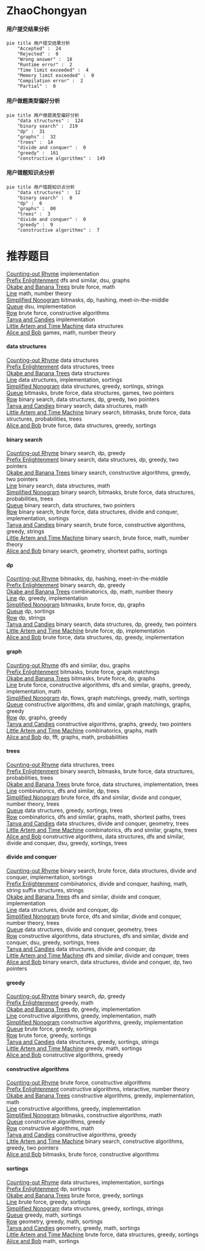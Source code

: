 # ZhaoChongyan
<!-- tabs:start -->
#### **用户提交结果分析**

```mermaid
pie title 用户提交结果分析
    "Accepted" :  24
    "Rejected" :  0
    "Wrong answer" :  18
    "Runtime error" :  2
    "Time limit exceeded" :  4
    "Memory limit exceeded" :  0
    "Compilation error" :  2
    "Partial" :  0
```
#### **用户做题类型偏好分析**

```mermaid
pie title 用户做题类型偏好分析
    "data structures" :  124
    "binary search" :  219
    "dp" :  31
    "graphs" :  32
    "trees" :  14
    "divide and conquer" :  0
    "greedy" :  161
    "constructive algorithms" :  149
```
#### **用户错题知识点分析**

```mermaid
pie title 用户错题知识点分析
    "data structures" :  12
    "binary search" :  0
    "dp" :  6
    "graphs" :  00
    "trees" :  3
    "divide and conquer" :  0
    "greedy" :  9
    "constructive algorithms" :  7
```
<!-- tabs:end -->
# 推荐题目
[Counting-out Rhyme](http://codeforces.com/problemset/problem/792/B)		implementation		  
[Prefix Enlightenment](https://codeforces.com/contest/1291/problem/E)		dfs and similar,
                        dsu,
                        graphs		  
[Okabe and Banana Trees](http://codeforces.com/problemset/problem/821/B)		brute force,
                        math		  
[Line](http://codeforces.com/problemset/problem/7/C)		math,
                        number theory		  
[Simplified Nonogram](http://codeforces.com/problemset/problem/534/F)		bitmasks,
                        dp,
                        hashing,
                        meet-in-the-middle		  
[Queue](http://codeforces.com/problemset/problem/490/B)		dsu,
                        implementation		  
[Row](http://codeforces.com/problemset/problem/982/A)		brute force,
                        constructive algorithms		  
[Tanya and Candies](http://codeforces.com/problemset/problem/1118/B)		implementation		  
[Little Artem and Time Machine](https://codeforces.com/contest/668/problem/D)		data structures		  
[Alice and Bob](http://codeforces.com/problemset/problem/346/A)		games,
                        math,
                        number theory		  
<!-- tabs:start -->
#### **data structures**
[Counting-out Rhyme](https://codeforces.com/contest/668/problem/D)		data structures		  
[Prefix Enlightenment](http://codeforces.com/problemset/problem/226/E)		data structures,
                        trees		  
[Okabe and Banana Trees](http://codeforces.com/problemset/problem/1172/F)		data structures		  
[Line](http://codeforces.com/problemset/problem/830/B)		data structures,
                        implementation,
                        sortings		  
[Simplified Nonogram](http://codeforces.com/problemset/problem/827/A)		data structures,
                        greedy,
                        sortings,
                        strings		  
[Queue](http://codeforces.com/problemset/problem/1511/G)		bitmasks,
                        brute force,
                        data structures,
                        games,
                        two pointers		  
[Row](http://codeforces.com/problemset/problem/1492/C)		binary search,
                        data structures,
                        dp,
                        greedy,
                        two pointers		  
[Tanya and Candies](http://codeforces.com/problemset/problem/1490/G)		binary search,
                        data structures,
                        math		  
[Little Artem and Time Machine](http://codeforces.com/problemset/problem/1479/D)		binary search,
                        bitmasks,
                        brute force,
                        data structures,
                        probabilities,
                        trees		  
[Alice and Bob](http://codeforces.com/problemset/problem/1497/A)		brute force,
                        data structures,
                        greedy,
                        sortings		  
#### **binary search**
[Counting-out Rhyme](http://codeforces.com/problemset/problem/1015/E2)		binary search,
                        dp,
                        greedy		  
[Prefix Enlightenment](http://codeforces.com/problemset/problem/1492/C)		binary search,
                        data structures,
                        dp,
                        greedy,
                        two pointers		  
[Okabe and Banana Trees](http://codeforces.com/problemset/problem/1463/D)		binary search,
                        constructive algorithms,
                        greedy,
                        two pointers		  
[Line](http://codeforces.com/problemset/problem/1490/G)		binary search,
                        data structures,
                        math		  
[Simplified Nonogram](http://codeforces.com/problemset/problem/1479/D)		binary search,
                        bitmasks,
                        brute force,
                        data structures,
                        probabilities,
                        trees		  
[Queue](http://codeforces.com/problemset/problem/1436/E)		binary search,
                        data structures,
                        two pointers		  
[Row](http://codeforces.com/problemset/problem/1461/D)		binary search,
                        brute force,
                        data structures,
                        divide and conquer,
                        implementation,
                        sortings		  
[Tanya and Candies](http://codeforces.com/problemset/problem/1493/C)		binary search,
                        brute force,
                        constructive algorithms,
                        greedy,
                        strings		  
[Little Artem and Time Machine](http://codeforces.com/problemset/problem/1487/D)		binary search,
                        brute force,
                        math,
                        number theory		  
[Alice and Bob](http://codeforces.com/problemset/problem/1486/B)		binary search,
                        geometry,
                        shortest paths,
                        sortings		  
#### **dp**
[Counting-out Rhyme](http://codeforces.com/problemset/problem/534/F)		bitmasks,
                        dp,
                        hashing,
                        meet-in-the-middle		  
[Prefix Enlightenment](http://codeforces.com/problemset/problem/1015/E2)		binary search,
                        dp,
                        greedy		  
[Okabe and Banana Trees](http://codeforces.com/problemset/problem/1204/E)		combinatorics,
                        dp,
                        math,
                        number theory		  
[Line](http://codeforces.com/problemset/problem/1038/D)		dp,
                        greedy,
                        implementation		  
[Simplified Nonogram](https://codeforces.com/contest/116/problem/C)		bitmasks,
                        brute force,
                        dp,
                        graphs		  
[Queue](http://codeforces.com/problemset/problem/459/E)		dp,
                        sortings		  
[Row](http://codeforces.com/problemset/problem/494/B)		dp,
                        strings		  
[Tanya and Candies](http://codeforces.com/problemset/problem/1492/C)		binary search,
                        data structures,
                        dp,
                        greedy,
                        two pointers		  
[Little Artem and Time Machine](https://codeforces.com/contest/1457/problem/C)		brute force,
                        dp,
                        implementation		  
[Alice and Bob](http://codeforces.com/problemset/problem/1491/C)		brute force,
                        data structures,
                        dp,
                        greedy,
                        implementation		  
#### **graph**
[Counting-out Rhyme](https://codeforces.com/contest/1291/problem/E)		dfs and similar,
                        dsu,
                        graphs		  
[Prefix Enlightenment](http://codeforces.com/problemset/problem/575/C)		bitmasks,
                        brute force,
                        graph matchings		  
[Okabe and Banana Trees](https://codeforces.com/contest/116/problem/C)		bitmasks,
                        brute force,
                        dp,
                        graphs		  
[Line](http://codeforces.com/problemset/problem/1487/C)		brute force,
                        constructive algorithms,
                        dfs and similar,
                        graphs,
                        greedy,
                        implementation,
                        math		  
[Simplified Nonogram](http://codeforces.com/problemset/problem/1437/C)		dp,
                        flows,
                        graph matchings,
                        greedy,
                        math,
                        sortings		  
[Queue](http://codeforces.com/problemset/problem/1470/D)		constructive algorithms,
                        dfs and similar,
                        graph matchings,
                        graphs,
                        greedy		  
[Row](http://codeforces.com/problemset/problem/1476/C)		dp,
                        graphs,
                        greedy		  
[Tanya and Candies](http://codeforces.com/problemset/problem/1304/D)		constructive algorithms,
                        graphs,
                        greedy,
                        two pointers		  
[Little Artem and Time Machine](http://codeforces.com/problemset/problem/1475/C)		combinatorics,
                        graphs,
                        math		  
[Alice and Bob](http://codeforces.com/problemset/problem/553/E)		dp,
                        fft,
                        graphs,
                        math,
                        probabilities		  
#### **trees**
[Counting-out Rhyme](http://codeforces.com/problemset/problem/226/E)		data structures,
                        trees		  
[Prefix Enlightenment](http://codeforces.com/problemset/problem/1479/D)		binary search,
                        bitmasks,
                        brute force,
                        data structures,
                        probabilities,
                        trees		  
[Okabe and Banana Trees](http://codeforces.com/problemset/problem/1511/C)		brute force,
                        data structures,
                        implementation,
                        trees		  
[Line](http://codeforces.com/problemset/problem/1499/F)		combinatorics,
                        dfs and similar,
                        dp,
                        trees		  
[Simplified Nonogram](http://codeforces.com/problemset/problem/1491/E)		brute force,
                        dfs and similar,
                        divide and conquer,
                        number theory,
                        trees		  
[Queue](http://codeforces.com/problemset/problem/1466/D)		data structures,
                        greedy,
                        sortings,
                        trees		  
[Row](http://codeforces.com/problemset/problem/1495/D)		combinatorics,
                        dfs and similar,
                        graphs,
                        math,
                        shortest paths,
                        trees		  
[Tanya and Candies](http://codeforces.com/problemset/problem/1303/G)		data structures,
                        divide and conquer,
                        geometry,
                        trees		  
[Little Artem and Time Machine](http://codeforces.com/problemset/problem/1454/E)		combinatorics,
                        dfs and similar,
                        graphs,
                        trees		  
[Alice and Bob](http://codeforces.com/problemset/problem/1494/D)		constructive algorithms,
                        data structures,
                        dfs and similar,
                        divide and conquer,
                        dsu,
                        greedy,
                        sortings,
                        trees		  
#### **divide and conquer**
[Counting-out Rhyme](http://codeforces.com/problemset/problem/1461/D)		binary search,
                        brute force,
                        data structures,
                        divide and conquer,
                        implementation,
                        sortings		  
[Prefix Enlightenment](http://codeforces.com/problemset/problem/1466/G)		combinatorics,
                        divide and conquer,
                        hashing,
                        math,
                        string suffix structures,
                        strings		  
[Okabe and Banana Trees](http://codeforces.com/problemset/problem/1490/D)		dfs and similar,
                        divide and conquer,
                        implementation		  
[Line](https://codeforces.com/contest/1483/problem/C)		data structures,
                        divide and conquer,
                        dp		  
[Simplified Nonogram](http://codeforces.com/problemset/problem/1491/E)		brute force,
                        dfs and similar,
                        divide and conquer,
                        number theory,
                        trees		  
[Queue](http://codeforces.com/problemset/problem/1303/G)		data structures,
                        divide and conquer,
                        geometry,
                        trees		  
[Row](http://codeforces.com/problemset/problem/1494/D)		constructive algorithms,
                        data structures,
                        dfs and similar,
                        divide and conquer,
                        dsu,
                        greedy,
                        sortings,
                        trees		  
[Tanya and Candies](http://codeforces.com/problemset/problem/1482/E)		data structures,
                        divide and conquer,
                        dp		  
[Little Artem and Time Machine](http://codeforces.com/problemset/problem/566/C)		dfs and similar,
                        divide and conquer,
                        trees		  
[Alice and Bob](http://codeforces.com/problemset/problem/1428/F)		binary search,
                        data structures,
                        divide and conquer,
                        dp,
                        two pointers		  
#### **greedy**
[Counting-out Rhyme](http://codeforces.com/problemset/problem/1015/E2)		binary search,
                        dp,
                        greedy		  
[Prefix Enlightenment](http://codeforces.com/problemset/problem/1195/A)		greedy,
                        math		  
[Okabe and Banana Trees](http://codeforces.com/problemset/problem/1038/D)		dp,
                        greedy,
                        implementation		  
[Line](http://codeforces.com/problemset/problem/500/C)		constructive algorithms,
                        greedy,
                        implementation,
                        math		  
[Simplified Nonogram](http://codeforces.com/problemset/problem/401/C)		constructive algorithms,
                        greedy,
                        implementation		  
[Queue](http://codeforces.com/problemset/problem/912/C)		brute force,
                        greedy,
                        sortings		  
[Row](http://codeforces.com/problemset/problem/909/A)		brute force,
                        greedy,
                        sortings		  
[Tanya and Candies](http://codeforces.com/problemset/problem/827/A)		data structures,
                        greedy,
                        sortings,
                        strings		  
[Little Artem and Time Machine](http://codeforces.com/problemset/problem/1117/B)		greedy,
                        math,
                        sortings		  
[Alice and Bob](http://codeforces.com/problemset/problem/1015/D)		constructive algorithms,
                        greedy		  
#### **constructive algorithms**
[Counting-out Rhyme](http://codeforces.com/problemset/problem/982/A)		brute force,
                        constructive algorithms		  
[Prefix Enlightenment](http://codeforces.com/problemset/problem/1355/F)		constructive algorithms,
                        interactive,
                        number theory		  
[Okabe and Banana Trees](http://codeforces.com/problemset/problem/500/C)		constructive algorithms,
                        greedy,
                        implementation,
                        math		  
[Line](http://codeforces.com/problemset/problem/401/C)		constructive algorithms,
                        greedy,
                        implementation		  
[Simplified Nonogram](http://codeforces.com/problemset/problem/1438/D)		bitmasks,
                        constructive algorithms,
                        math		  
[Queue](http://codeforces.com/problemset/problem/1015/D)		constructive algorithms,
                        greedy		  
[Row](http://codeforces.com/problemset/problem/1473/C)		constructive algorithms,
                        math		  
[Tanya and Candies](http://codeforces.com/problemset/problem/1493/A)		constructive algorithms,
                        greedy		  
[Little Artem and Time Machine](http://codeforces.com/problemset/problem/1463/D)		binary search,
                        constructive algorithms,
                        greedy,
                        two pointers		  
[Alice and Bob](https://codeforces.com/contest/1456/problem/B)		bitmasks,
                        brute force,
                        constructive algorithms		  
#### **sortings**
[Counting-out Rhyme](http://codeforces.com/problemset/problem/830/B)		data structures,
                        implementation,
                        sortings		  
[Prefix Enlightenment](http://codeforces.com/problemset/problem/459/E)		dp,
                        sortings		  
[Okabe and Banana Trees](http://codeforces.com/problemset/problem/912/C)		brute force,
                        greedy,
                        sortings		  
[Line](http://codeforces.com/problemset/problem/909/A)		brute force,
                        greedy,
                        sortings		  
[Simplified Nonogram](http://codeforces.com/problemset/problem/827/A)		data structures,
                        greedy,
                        sortings,
                        strings		  
[Queue](http://codeforces.com/problemset/problem/1117/B)		greedy,
                        math,
                        sortings		  
[Row](https://codeforces.com/contest/1496/problem/C)		geometry,
                        greedy,
                        math,
                        sortings		  
[Tanya and Candies](http://codeforces.com/problemset/problem/1495/A)		geometry,
                        greedy,
                        math,
                        sortings		  
[Little Artem and Time Machine](http://codeforces.com/problemset/problem/1497/A)		brute force,
                        data structures,
                        greedy,
                        sortings		  
[Alice and Bob](http://codeforces.com/problemset/problem/1427/A)		math,
                        sortings		  
<!-- tabs:end -->
